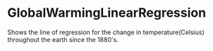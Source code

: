 # GlobalWarmingLinearRegression
Shows the line of regression for the change in temperature(Celsius) throughout the earth since the 1880's.
